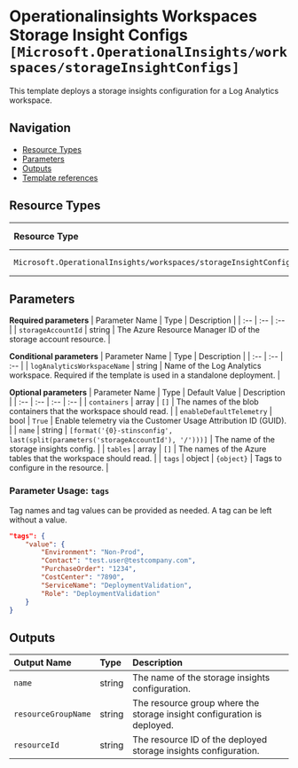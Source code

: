 # Operationalinsights Workspaces Storage Insight Configs `[Microsoft.OperationalInsights/workspaces/storageInsightConfigs]`

This template deploys a storage insights configuration for a Log Analytics workspace.

## Navigation

- [Resource Types](#Resource-Types)
- [Parameters](#Parameters)
- [Outputs](#Outputs)
- [Template references](#Template-references)

## Resource Types

| Resource Type | API Version |
| :-- | :-- |
| `Microsoft.OperationalInsights/workspaces/storageInsightConfigs` | 2020-08-01 |

## Parameters

**Required parameters**
| Parameter Name | Type | Description |
| :-- | :-- | :-- |
| `storageAccountId` | string | The Azure Resource Manager ID of the storage account resource. |

**Conditional parameters**
| Parameter Name | Type | Description |
| :-- | :-- | :-- |
| `logAnalyticsWorkspaceName` | string | Name of the Log Analytics workspace. Required if the template is used in a standalone deployment. |

**Optional parameters**
| Parameter Name | Type | Default Value | Description |
| :-- | :-- | :-- | :-- |
| `containers` | array | `[]` | The names of the blob containers that the workspace should read. |
| `enableDefaultTelemetry` | bool | `True` | Enable telemetry via the Customer Usage Attribution ID (GUID). |
| `name` | string | `[format('{0}-stinsconfig', last(split(parameters('storageAccountId'), '/')))]` | The name of the storage insights config. |
| `tables` | array | `[]` | The names of the Azure tables that the workspace should read. |
| `tags` | object | `{object}` | Tags to configure in the resource. |

### Parameter Usage: `tags`

Tag names and tag values can be provided as needed. A tag can be left without a value.

```json
"tags": {
    "value": {
        "Environment": "Non-Prod",
        "Contact": "test.user@testcompany.com",
        "PurchaseOrder": "1234",
        "CostCenter": "7890",
        "ServiceName": "DeploymentValidation",
        "Role": "DeploymentValidation"
    }
}
```

## Outputs

| Output Name | Type | Description |
| :-- | :-- | :-- |
| `name` | string | The name of the storage insights configuration. |
| `resourceGroupName` | string | The resource group where the storage insight configuration is deployed. |
| `resourceId` | string | The resource ID of the deployed storage insights configuration. |

